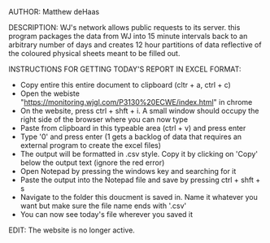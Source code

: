 AUTHOR: Matthew deHaas

DESCRIPTION: WJ's network allows public requests to its server. this program packages the data
from WJ into 15 minute intervals back to an arbitrary number of days and creates 12 hour partitions 
of data reflective of the coloured physical sheets meant to be filled out.


INSTRUCTIONS FOR GETTING TODAY'S REPORT IN EXCEL FORMAT: 
 - Copy entire this entire document to clipboard (cltr + a, ctrl + c)
 - Open the webiste "https://monitoring.wjgl.com/P3130%20ECWE/index.html" in chrome
 - On the website, press ctrl + shft + i. A small window should occupy the right side of the browser where you can now type
 - Paste from clipboard in this typeable area (ctrl + v) and press enter
 - Type '0' and press enter (1 gets a backlog of data that requires an external program to create the excel files)
 - The output will be formatted in .csv style. Copy it by clicking on 'Copy' below the output text (ignore the red error)
 - Open Notepad by pressing the windows key and searching for it
 - Paste the output into the Notepad file and save by pressing ctrl + shft + s
 - Navigate to the folder this doucment is saved in. Name it whatever you want but make sure the file name ends with '.csv'
 - You can now see today's file wherever you saved it


EDIT: The website is no longer active.
